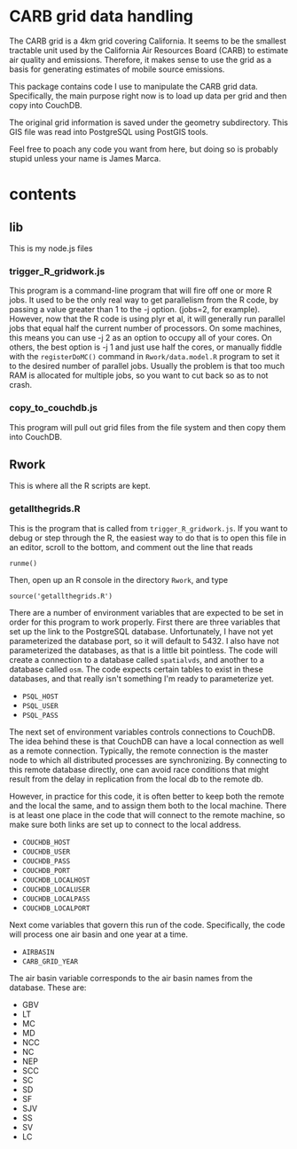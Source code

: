 # CARB grid data handling

The CARB grid is a 4km grid covering California.  It seems to be the
smallest tractable unit used by the California Air Resources Board
(CARB) to estimate air quality and emissions.  Therefore, it makes
sense to use the grid as a basis for generating estimates of mobile
source emissions.

This package contains code I use to manipulate the CARB grid data.
Specifically, the main purpose right now is to load up data per grid
and then copy into CouchDB.

The original grid information is saved under the geometry
subdirectory.  This GIS file was read into PostgreSQL using PostGIS
tools.

Feel free to poach any code you want from here, but doing so is
probably stupid unless your name is James Marca.

# contents

## lib

This is my node.js files

### trigger_R_gridwork.js

This program is a command-line program that will fire off one or more
R jobs.  It used to be the only real way to get parallelism from the R
code, by passing a value greater than 1 to the -j option. (jobs=2, for
example).  However, now that the R code is using plyr et al, it will
generally run parallel jobs that equal half the current number of
processors.  On some machines, this means you can use -j 2 as an
option to occupy all of your cores.  On others, the best option is -j
1 and just use half the cores, or manually fiddle with the
`registerDoMC()` command in `Rwork/data.model.R` program to set it to
the desired number of parallel jobs.  Usually the problem is that too
much RAM is allocated for multiple jobs, so you want to cut back so as
to not crash.

### copy_to_couchdb.js

This program will pull out grid files from the file system and then
copy them into CouchDB.

## Rwork

This is where all the R scripts are kept.

### getallthegrids.R

This is the program that is called from `trigger_R_gridwork.js`.  If
you want to debug or step through the R, the easiest way to do that is
to open this file in an editor, scroll to the bottom, and comment out
the line that reads

```
runme()
```

Then, open up an R console in the directory `Rwork`, and type

```
source('getallthegrids.R')
```

There are a number of environment variables that are expected to be
set in order for this program to work properly.  First there are three
variables that set up the link to the PostgreSQL database.
Unfortunately, I have not yet parameterized the database port, so it
will default to 5432.  I also have not parameterized the databases, as
that is a little bit pointless.  The code will create a connection to a
database called `spatialvds`, and another to a database called `osm`.
The code expects certain tables to exist in these databases, and that
really isn't something I'm ready to parameterize yet.

* `PSQL_HOST`
* `PSQL_USER`
* `PSQL_PASS`

The next set of environment variables controls connections to
CouchDB.  The idea behind these is that CouchDB can have a local
connection as well as a remote connection.  Typically, the remote
connection is the master node to which all distributed processes are
synchronizing.  By connecting to this remote database directly, one
can avoid race conditions that might result from the delay in
replication from the local db to the remote db.

However, in practice for this code, it is often better to keep both
the remote and the local the same, and to assign them both to the
local machine.  There is at least one place in the code that will
connect to the remote machine, so make sure both links are set up to
connect to the local address.

* `COUCHDB_HOST`
* `COUCHDB_USER`
* `COUCHDB_PASS`
* `COUCHDB_PORT`
* `COUCHDB_LOCALHOST`
* `COUCHDB_LOCALUSER`
* `COUCHDB_LOCALPASS`
* `COUCHDB_LOCALPORT`

Next come variables that govern this run of the code.  Specifically,
the code will process one air basin and one year at a time.

* `AIRBASIN`
* `CARB_GRID_YEAR`

The air
basin variable corresponds to the air basin names from the database.
These are:

* GBV
* LT
* MC
* MD
* NCC
* NC
* NEP
* SCC
* SC
* SD
* SF
* SJV
* SS
* SV
* LC
